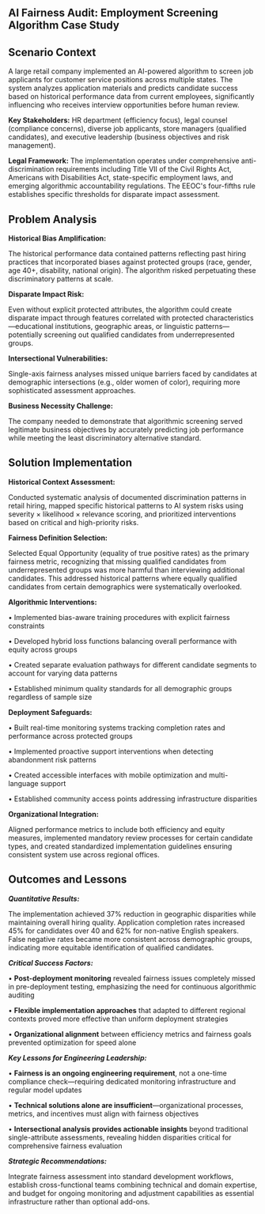 ## AI Fairness Audit: Employment Screening Algorithm Case Study

## Scenario Context ##

A large retail company implemented an AI-powered algorithm to screen job applicants for customer service positions across multiple states. The system analyzes application materials and predicts candidate success based on historical performance data from current employees, significantly influencing who receives interview opportunities before human review.

**Key Stakeholders:** HR department (efficiency focus), legal counsel (compliance concerns), diverse job applicants, store managers (qualified candidates), and executive leadership (business objectives and risk management).

**Legal Framework:** The implementation operates under comprehensive anti-discrimination requirements including Title VII of the Civil Rights Act, Americans with Disabilities Act, state-specific employment laws, and emerging algorithmic accountability regulations. The EEOC's four-fifths rule establishes specific thresholds for disparate impact assessment.

## Problem Analysis ##

**Historical Bias Amplification:** 

The historical performance data contained patterns reflecting past hiring practices that incorporated biases against protected groups (race, gender, age 40+, disability, national origin). The algorithm risked perpetuating these discriminatory patterns at scale.

**Disparate Impact Risk:** 

Even without explicit protected attributes, the algorithm could create disparate impact through features correlated with protected characteristics—educational institutions, geographic areas, or linguistic patterns—potentially screening out qualified candidates from underrepresented groups.

**Intersectional Vulnerabilities:** 

Single-axis fairness analyses missed unique barriers faced by candidates at demographic intersections (e.g., older women of color), requiring more sophisticated assessment approaches.

**Business Necessity Challenge:** 

The company needed to demonstrate that algorithmic screening served legitimate business objectives by accurately predicting job performance while meeting the least discriminatory alternative standard.

## Solution Implementation ##

**Historical Context Assessment:** 

Conducted systematic analysis of documented discrimination patterns in retail hiring, mapped specific historical patterns to AI system risks using severity × likelihood × relevance scoring, and prioritized interventions based on critical and high-priority risks.

**Fairness Definition Selection:** 

Selected Equal Opportunity (equality of true positive rates) as the primary fairness metric, recognizing that missing qualified candidates from underrepresented groups was more harmful than interviewing additional candidates. This addressed historical patterns where equally qualified candidates from certain demographics were systematically overlooked.

**Algorithmic Interventions:**

•	Implemented bias-aware training procedures with explicit fairness constraints

•	Developed hybrid loss functions balancing overall performance with equity across groups

•	Created separate evaluation pathways for different candidate segments to account for varying data patterns

•	Established minimum quality standards for all demographic groups regardless of sample size

**Deployment Safeguards:**

•	Built real-time monitoring systems tracking completion rates and performance across protected groups

•	Implemented proactive support interventions when detecting abandonment risk patterns

•	Created accessible interfaces with mobile optimization and multi-language support

•	Established community access points addressing infrastructure disparities


**Organizational Integration:** 

Aligned performance metrics to include both efficiency and equity measures, implemented mandatory review processes for certain candidate types, and created standardized implementation guidelines ensuring consistent system use across regional offices.

## Outcomes and Lessons ##

***Quantitative Results:***

The implementation achieved 37% reduction in geographic disparities while maintaining overall hiring quality. Application completion rates increased 45% for candidates over 40 and 62% for non-native English speakers. False negative rates became more consistent across demographic groups, indicating more equitable identification of qualified candidates.

***Critical Success Factors:***

•	**Post-deployment monitoring** revealed fairness issues completely missed in pre-deployment testing, emphasizing the need for continuous algorithmic auditing

•	**Flexible implementation approaches** that adapted to different regional contexts proved more effective than uniform deployment strategies

•	**Organizational alignment** between efficiency metrics and fairness goals prevented optimization for speed alone


***Key Lessons for Engineering Leadership:***

•	**Fairness is an ongoing engineering requirement**, not a one-time compliance check—requiring dedicated monitoring infrastructure and regular model updates

•	**Technical solutions alone are insufficient**—organizational processes, metrics, and incentives must align with fairness objectives

•	**Intersectional analysis provides actionable insights** beyond traditional single-attribute assessments, revealing hidden disparities critical for comprehensive fairness evaluation
  
***Strategic Recommendations:***

Integrate fairness assessment into standard development workflows, establish cross-functional teams combining technical and domain expertise, and budget for ongoing monitoring and adjustment capabilities as essential infrastructure rather than optional add-ons.
